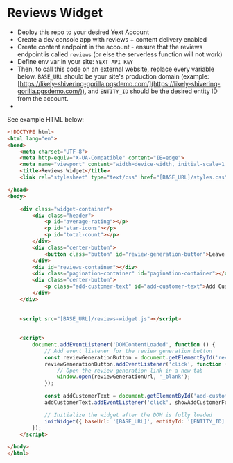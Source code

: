 # Reviews Widget

- Deploy this repo to your desired Yext Account
- Create a dev console app with reviews + content delivery enabled
- Create content endpoint in the account - ensure that the reviews endpoint is called `reviews` (or else the serverless function will not work)
- Define env var in your site: `YEXT_API_KEY`
- Then, to call this code on an external website, replace every variable below. `BASE_URL` should be your site's production domain (example: [https://likely-shivering-gorilla.pgsdemo.com/](https://likely-shivering-gorilla.pgsdemo.com/)), and `ENTITY_ID` should be the desired entity ID from the account.
- 

See example HTML below:

```html
<!DOCTYPE html>
<html lang="en">
<head>
    <meta charset="UTF-8">
    <meta http-equiv="X-UA-Compatible" content="IE=edge">
    <meta name="viewport" content="width=device-width, initial-scale=1.0">
    <title>Reviews Widget</title>
    <link rel="stylesheet" type="text/css" href="[BASE_URL]/styles.css">

</head>
<body>

    <div class="widget-container">
        <div class="header">
            <p id="average-rating"></p>
            <p id="star-icons"></p>
            <p id="total-count"></p>
        </div>
        <div class="center-button">
            <button class="button" id="review-generation-button">Leave a Review</button>
        </div>
        <div id="reviews-container"></div>
        <div class="pagination-container" id="pagination-container"></div>
        <div class="center-button">
            <p class="add-customer-text" id="add-customer-text">Add Customer</p>
        </div>
    </div>
    
    
    <script src="[BASE_URL]/reviews-widget.js"></script>
    
    
    <script>
        document.addEventListener('DOMContentLoaded', function () {
            // Add event listener for the review generation button
            const reviewGenerationButton = document.getElementById('review-generation-button');
            reviewGenerationButton.addEventListener('click', function () {
                // Open the review generation link in a new tab
                window.open(reviewGenerationUrl, '_blank');
            });

            const addCustomerText = document.getElementById('add-customer-text');
            addCustomerText.addEventListener('click', showAddCustomerForm);

            // Initialize the widget after the DOM is fully loaded
            initWidget({ baseUrl: '[BASE_URL]', entityId: '[ENTITY_ID]' });
        });
    </script>

</body>
</html>
```
